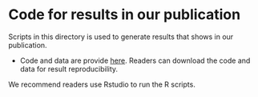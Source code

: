 # Code for results in our publication

Scripts in this directory is used to generate results that shows in our publication.

* Code and data are provide [here](https://drive.google.com/open?id=1ki7qvLTCbMcQtHr5Y9DuSm-E1UJnayP4). Readers can download the code and data for result reproducibility.

We recommend readers use Rstudio to run the R scripts.




